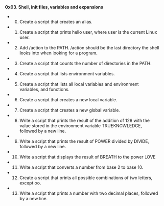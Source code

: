 __0x03. Shell, init files, variables and expansions__

* 0. Create a script that creates an alias.
* 1. Create a script that prints hello user, where user is the current Linux user.
* 2. Add /action to the PATH. /action should be the last directory the shell looks into when looking for a program.
* 3. Create a script that counts the number of directories in the PATH.
* 4. Create a script that lists environment variables.
* 5. Create a script that lists all local variables and environment variables, and functions.
* 6. Create a script that creates a new local variable.
* 7. Create a script that creates a new global variable.
* 8. Write a script that prints the result of the addition of 128 with the value stored in the environment variable TRUEKNOWLEDGE, followed by a new line.
* 9. Write a script that prints the result of POWER divided by DIVIDE, followed by a new line.
* 10. Write a script that displays the result of BREATH to the power LOVE
* 11. Write a script that converts a number from base 2 to base 10.
* 12. Create a script that prints all possible combinations of two letters, except oo.
* 13. Write a script that prints a number with two decimal places, followed by a new line.

